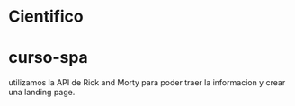 # Cientifico
# curso-spa

utilizamos la API de Rick and Morty para poder traer la informacion y crear una landing page.
